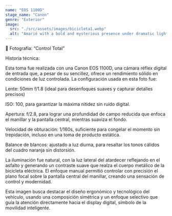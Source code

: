 ```yaml
---
name: "EOS 1100D"
stage_name: "Canon"
genre: "Exterior"
image:
  src: "./src/assets/images/bicicleta1.webp"
  alt: "Amarié with a bold and mysterious presence under dramatic lighting"
---
```


📸 Fotografía: “Control Total”

Historia técnica:

Esta toma fue realizada con una Canon EOS 1100D, una cámara réflex digital de entrada que, a pesar de su sencillez, ofrece un rendimiento sólido en condiciones de luz controlada. La configuración usada en esta foto fue:

Lente: 50mm f/1.8 (ideal para desenfoques suaves y capturar detalles precisos)

ISO: 100, para garantizar la máxima nitidez sin ruido digital.

Apertura: f/2.8, para lograr una profundidad de campo reducida que enfoca el manillar y la pantalla central, mientras suaviza el fondo.

Velocidad de obturación: 1/160s, suficiente para congelar el momento sin trepidación, incluso en una toma de producto estática.

Balance de blancos: ajustado a luz diurna, para resaltar los tonos cálidos del cuadro naranja sin distorsión.

La iluminación fue natural, con la luz lateral del atardecer reflejando en el asfalto y generando un contraste suave que realza el cuerpo metálico de la bicicleta eléctrica. El enfoque manual permitió controlar con precisión el plano focal sobre la pantalla central del manillar, creando una sensación de control y modernidad.

Esta imagen busca destacar el diseño ergonómico y tecnológico del vehículo, usando una composición simétrica y un enfoque selectivo que guía la atención directamente hacia el display digital, símbolo de la movilidad inteligente.
